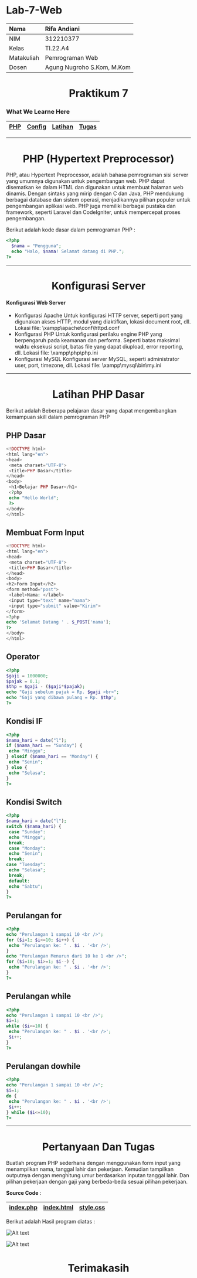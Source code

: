# Lab-7-Web

| Nama       | Rifa Andiani               |
| :--------- | :------------------------- |
| NIM        | 312210377                  |
| Kelas      | TI.22.A4                   |
| Matakuliah | Pemrograman Web            |
| Dosen      | Agung Nugroho S.Kom, M.Kom |

<h1 align="center"> Praktikum 7 </h1>

### What We Learne Here

| [PHP](#php-hypertext-preprocessor) | [Config](#konfigurasi-server) | [Latihan](#latihan-php-dasar) | [Tugas](#pertanyaan-dan-tugas) |
| :--------------------------------- | :---------------------------- | :---------------------------- | :----------------------------- |

---

<h1 align="center"> PHP (Hypertext Preprocessor) </h1>

PHP, atau Hypertext Preprocessor, adalah bahasa pemrograman sisi server yang umumnya digunakan untuk pengembangan web. PHP dapat disematkan ke dalam HTML dan digunakan untuk membuat halaman web dinamis. Dengan sintaks yang mirip dengan C dan Java, PHP mendukung berbagai database dan sistem operasi, menjadikannya pilihan populer untuk pengembangan aplikasi web. PHP juga memiliki berbagai pustaka dan framework, seperti Laravel dan CodeIgniter, untuk mempercepat proses pengembangan.

Berikut adalah kode dasar dalam pemrograman PHP :

```php
<?php
  $nama = "Pengguna";
  echo "Halo, $nama! Selamat datang di PHP.";
?>
```

---

<h1 align="center"> Konfigurasi Server </h1>

#### Konfigurasi Web Server

- Konfigurasi Apache
  Untuk konfigurasi HTTP server, seperti port yang digunakan akses HTTP, modul yang diaktifkan, lokasi document root, dll.
  Lokasi file: \xampp\apache\conf\httpd.conf
- Konfigurasi PHP
  Untuk konfigurasi perilaku engine PHP yang berpengaruh pada keamanan dan performa. Seperti batas maksimal waktu eksekusi script, batas file yang dapat diupload, error reporting, dll.
  Lokasi file: \xampp\php\php.ini
- Konfigurasi MySQL
  Konfigurasi server MySQL, seperti administrator user, port, timezone, dll.
  Lokasi file: \xampp\mysql\bin\my.ini

---

<h1 align="center"> Latihan PHP Dasar </h1>

Berikut adalah Beberapa pelajaran dasar yang dapat mengembangkan kemampuan skill dalam pemrograman PHP

## PHP Dasar

```php
<!DOCTYPE html>
<html lang="en">
<head>
 <meta charset="UTF-8">
 <title>PHP Dasar</title>
</head>
<body>
 <h1>Belajar PHP Dasar</h1>
 <?php
 echo "Hello World";
 ?>
</body>
</html>

```

## Membuat Form Input

```php
<!DOCTYPE html>
<html lang="en">
<head>
 <meta charset="UTF-8">
 <title>PHP Dasar</title>
</head>
<body>
<h2>Form Input</h2>
<form method="post">
 <label>Nama: </label>
 <input type="text" name="nama">
 <input type="submit" value="Kirim">
</form>
<?php
echo 'Selamat Datang ' . $_POST['nama'];
?>
</body>
</html>

```

## Operator

```php
<?php
$gaji = 1000000;
$pajak = 0.1;
$thp = $gaji - ($gaji*$pajak);
echo "Gaji sebelum pajak = Rp. $gaji <br>";
echo "Gaji yang dibawa pulang = Rp. $thp";
?>
```

## Kondisi IF

```php
<?php
$nama_hari = date("l");
if ($nama_hari == "Sunday") {
 echo "Minggu";
} elseif ($nama_hari == "Monday") {
 echo "Senin";
} else {
 echo "Selasa";
}
?>
```

## Kondisi Switch

```php
<?php
$nama_hari = date("l");
switch ($nama_hari) {
 case "Sunday":
 echo "Minggu";
 break;
 case "Monday":
 echo "Senin";
 break;
case "Tuesday":
 echo "Selasa";
 break;
 default:
 echo "Sabtu";
}
?>
```

## Perulangan for

```php
<?php
echo "Perulangan 1 sampai 10 <br />";
for ($i=1; $i<=10; $i++) {
 echo "Perulangan ke: " . $i . '<br />';
}
echo "Perulangan Menurun dari 10 ke 1 <br />";
for ($i=10; $i>=1; $i--) {
 echo "Perulangan ke: " . $i . '<br />';
}
?>
```

## Perulangan while

```php
<?php
echo "Perulangan 1 sampai 10 <br />";
$i=1;
while ($i<=10) {
 echo "Perulangan ke: " . $i . '<br />';
 $i++;
}
?>
```

## Perulangan dowhile

```php
<?php
echo "Perulangan 1 sampai 10 <br />";
$i=1;
do {
 echo "Perulangan ke: " . $i . '<br />';
 $i++;
} while ($i<=10);
?>

```

---

<h1 align="center"> Pertanyaan Dan Tugas </h1>

Buatlah program PHP sederhana dengan menggunakan form input yang menampilkan
nama, tanggal lahir dan pekerjaan. Kemudian tampilkan outputnya dengan menghitung
umur berdasarkan inputan tanggal lahir. Dan pilihan pekerjaan dengan gaji yang
berbeda-beda sesuai pilihan pekerjaan.

**Source Code** :

| [index.php](/lab7_php_dasar/index.php) | [index.html](/lab7_php_dasar/index.html) | [style.css](/lab7_php_dasar/style.css) |
| :------------------------------------- | :--------------------------------------- | :------------------------------------- |

Berikut adalah Hasil program diatas :

![Alt text](/form-input.png)

![Alt text](/server.png)

<h1 align="center"> Terimakasih </h1>
